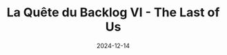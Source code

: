 ---
layout: post
title:  "La Quête du Backlog VI - The Last of Us"
tags: avis-rapide
category: "La Quête du Backlog"
date: "2024-12-14"
lang: en
image:
  path: /assets/img/posts_preview_images/qb_6_the_last_of_us_logo.jpg
  alt: Banniere de The Last of Us
---